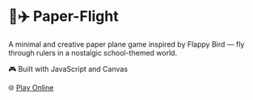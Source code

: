 # 📝✈️ Paper-Flight

A minimal and creative paper plane game inspired by Flappy Bird — fly through rulers in a nostalgic school-themed world.

🎮 Built with JavaScript and Canvas  

🌐 [Play Online](https://anonymousecode.github.io/paper-flight/)
